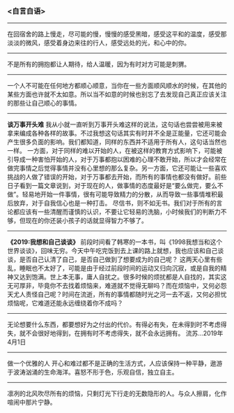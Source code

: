 ### <自言自语>

---

在回宿舍的路上慢走，尽可能的慢，慢慢的感受黑暗，感受这平和的温度，感受那淡淡的微风，感受着身边来往的行人，感受远处的光，和心中的你。 

---

不是所有的拥抱都让人期待，给人温暖，因为有时对方可能是刺猬。

---

一个人不可能在任何地方都顺心顺意，当你在一些方面顺风顺水的时候，在其他的某些方面也许就不太如意。所以当不如意的时候也别忘了去发现自己真正应该关注的那些让自己顺心的事情。

---

**谈万事开头难**
我从小就一直听到万事开头难这样的说法，这句话也尝尝被用来被拿来编成各种各样的故事。不过我想这句话其实有时并不全是正能量，它还可能会产生很多负面的影响。我们都知道，同样的东西并不适用于所有人，这句话当然也一样。
一方面，对于同样的难以开始的人，在被这样的教育方式影响下，可能被引导成一种害怕开始的人，对于万事都抱以困难的心理不敢开始，所以才会经常在做完事情之后觉得事情并没有心里想的那么复杂。另一方面，它还可能让一些喜欢挑战的人做了错误的开始，对于万事都去开始，而所有的事情也都没有做好。前些日子看到一篇文章说到，对于现在的人，做事情的态度最好是“要么做完，要么不做”。轻易地开始一件事情，很有可能导致精力的分散，从而导致一些事情堆积最后放弃，对于自我信心也是一种打击。
尽信书，则不如无书。我们对于所有的言论都应该有一些清醒而谨慎的认识，不要让它轻易的洗脑，小时候我们的判断力不够，但现在的你还装小孩子的话就显得智力不够了。

---

**《2019:我想和自己谈谈》**
前段时间看了韩寒的一本书，叫《1998我想当和这个世界谈谈》，回味无穷。今天中午吃完饭到去上课的路上就想，我也应该和自己谈谈，是否自己认清了自己，是否自己做到了想要成为的自己呢？
这两天心里有些乱，睡眠也不太好了，可能是由于经过前段时间的运动又归向沉寂，或是自我的精神又达到饱满。世上本无事，庸人自扰之。很多时候的烦扰都是人自找的，其实这无可厚非，毕竟你不去找着烦恼来，难道就不觉得无聊吗？而在烦恼中，又何必怨天尤人责怪自己呢？时间在流逝，所有的事情都随时光之河一去不返，又何必担忧烦恼呢，它难道还能永远缠绕着你不成吗？

---

无论想要什么东西，都要想好为之付出的代价。有得必有失，在未得到时不考虑得失，就不会很好地得到，在拥有时不考虑得失，就不会永远拥有。
流苏…2019年4月1日

---

做一个优雅的人
开心和难过都不是正确的生活方式，人应该保持一种平静，遨游于波涛汹涌的生命海洋。喜怒不形于色，乐观自信，独立自主。

---

凛冽的北风吹尽所有的烦恼，只剩灯光下行走的无数隐形的人。与众人擦肩，化作喧闹中那片宁静。 